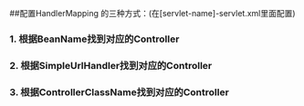 ##配置HandlerMapping 的三种方式：(在[servlet-name]-servlet.xml里面配置)
	
### 1. 根据BeanName找到对应的Controller 
	   
### 2. 根据SimpleUrlHandler找到对应的Controller 
	   
### 3. 根据ControllerClassName找到对应的Controller
